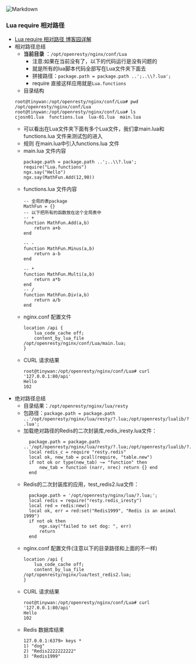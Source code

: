 ![Markdown](https://github.com/Tinywan/Lua-Nginx-Redis/blob/master/Images/nginx-hls-locations.png)
### Lua require 相对路径
+ [Lua require 相对路径 博客园详解](http://www.cnblogs.com/smallboat/p/5552407.html)
+ 相对路径总结
    + **当前目录** ：`/opt/openresty/nginx/conf/Lua`
        + 注意:如果在当前没有了，以下的代码运行是没有问题的
        + 就是所有的lua脚本代码全部写在Lua文件夹下面去
        + 拼接路径：`package.path = package.path ..';..\\?.lua';`
        + require 直接这样应用就是`Lua.functions`
    + 目录结构
    ```
    root@tinywan:/opt/openresty/nginx/conf/Lua# pwd
    /opt/openresty/nginx/conf/Lua
    root@tinywan:/opt/openresty/nginx/conf/Lua# ls
    cjosn01.lua  functions.lua  lua-01.lua  main.lua
    ```
    + 可以看出在Lua文件夹下面有多个Lua文件，我们拿main.lua和functions.lua 文件来测试包的进入
    + 规则 在main.lua中引入functions.lua 文件
    + main.lua 文件内容
        ```
        package.path = package.path ..';..\\?.lua';
        require("Lua.functions")
        ngx.say("Hello")
        ngx.say(MathFun.Add(12,90))
        ```
    + functions.lua 文件内容
        ```
        -- 全局的表package
        MathFun = {}
        -- 以下把所有的函数放在这个全局表中
        -- +
        function MathFun.Add(a,b)
            return a+b
        end

        -- -
        function MathFun.Minus(a,b)
            return a-b
        end

        -- *
        function MathFun.Multi(a,b)
            return a*b
        end
        -- /
        function MathFun.Div(a,b)
            return a/b
        end
        ```
    + nginx.conf 配置文件
        ```
        location /api {
            lua_code_cache off;
            content_by_lua_file  /opt/openresty/nginx/conf/Lua/main.lua;
        }
        ```  
    + CURL 请求结果
        ```
        root@tinywan:/opt/openresty/nginx/conf/Lua# curl '127.0.0.1:80/api'
        Hello
        102
        ```
+ 绝对路径总结
    + 目录结果：`/opt/openresty/nginx/lua/resty`
    + 包路径：`package.path = package.path ..'/opt/openresty/nginx/lua/resty/?.lua;/opt/openresty/lualib/?.lua';`                                   
    + 加载绝对路径的Redis的二次封装库,redis_iresty.lua文件：
      ``` 
        package.path = package.path ..'/opt/openresty/nginx/lua/resty/?.lua;/opt/openresty/lualib/?.lua';
        local redis_c = require "resty.redis"
        local ok, new_tab = pcall(require, "table.new")
        if not ok or type(new_tab) ~= "function" then
            new_tab = function (narr, nrec) return {} end
        end
      ```   
    + Redis的二次封装库的应用，test_redis2.lua文件：
      ``` 
        package.path = '/opt/openresty/nginx/lua/?.lua;';
        local redis = require("resty.redis_iresty")
        local red = redis:new()
        local ok, err = red:set("Redis1999", "Redis is an animal 1999")
        if not ok then
            ngx.say("failed to set dog: ", err)
            return
        end
      ```                                  
    + nginx.conf 配置文件(注意以下的目录路径和上面的不一样)
        ```
        location /api {
            lua_code_cache off;
            content_by_lua_file /opt/openresty/nginx/lua/test_redis2.lua;
        }
        ```  
    + CURL 请求结果
        ```
        root@tinywan:/opt/openresty/nginx/conf/Lua# curl '127.0.0.1:80/api'
        Hello
        102
        ```      
     + Redis 数据库结果
        ```
        127.0.0.1:6379> keys *
        1) "dog"
        2) "Redis2222222222"
        3) "Redis1999"
        ```                                
                   